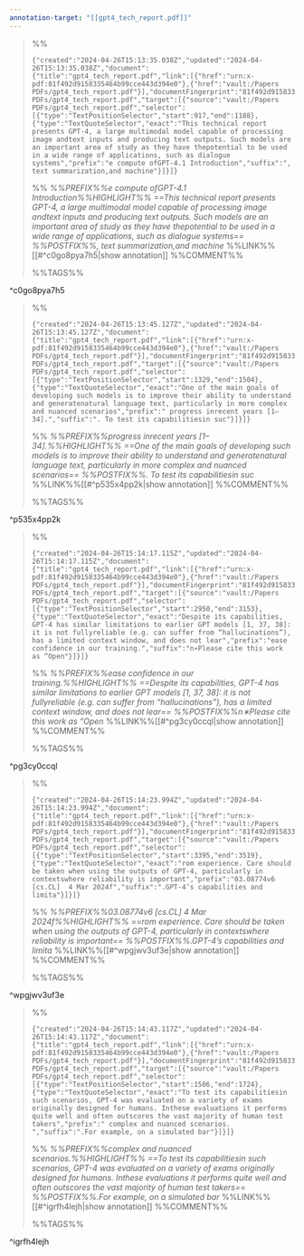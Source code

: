 ```yaml
---
annotation-target: "[[gpt4_tech_report.pdf]]"
---
```



>%%
>```annotation-json
>{"created":"2024-04-26T15:13:35.038Z","updated":"2024-04-26T15:13:35.038Z","document":{"title":"gpt4_tech_report.pdf","link":[{"href":"urn:x-pdf:81f492d9158335464b99cce443d394e0"},{"href":"vault:/Papers PDFs/gpt4_tech_report.pdf"}],"documentFingerprint":"81f492d9158335464b99cce443d394e0"},"uri":"vault:/Papers PDFs/gpt4_tech_report.pdf","target":[{"source":"vault:/Papers PDFs/gpt4_tech_report.pdf","selector":[{"type":"TextPositionSelector","start":917,"end":1188},{"type":"TextQuoteSelector","exact":"This technical report presents GPT-4, a large multimodal model capable of processing image andtext inputs and producing text outputs. Such models are an important area of study as they have thepotential to be used in a wide range of applications, such as dialogue systems","prefix":"e compute ofGPT-4.1 Introduction","suffix":", text summarization,and machine"}]}]}
>```
>%%
>*%%PREFIX%%e compute ofGPT-4.1 Introduction%%HIGHLIGHT%% ==This technical report presents GPT-4, a large multimodal model capable of processing image andtext inputs and producing text outputs. Such models are an important area of study as they have thepotential to be used in a wide range of applications, such as dialogue systems== %%POSTFIX%%, text summarization,and machine*
>%%LINK%%[[#^c0go8pya7h5|show annotation]]
>%%COMMENT%%
>
>%%TAGS%%
>
^c0go8pya7h5


>%%
>```annotation-json
>{"created":"2024-04-26T15:13:45.127Z","updated":"2024-04-26T15:13:45.127Z","document":{"title":"gpt4_tech_report.pdf","link":[{"href":"urn:x-pdf:81f492d9158335464b99cce443d394e0"},{"href":"vault:/Papers PDFs/gpt4_tech_report.pdf"}],"documentFingerprint":"81f492d9158335464b99cce443d394e0"},"uri":"vault:/Papers PDFs/gpt4_tech_report.pdf","target":[{"source":"vault:/Papers PDFs/gpt4_tech_report.pdf","selector":[{"type":"TextPositionSelector","start":1329,"end":1504},{"type":"TextQuoteSelector","exact":"One of the main goals of developing such models is to improve their ability to understand and generatenatural language text, particularly in more complex and nuanced scenarios","prefix":" progress inrecent years [1–34].","suffix":". To test its capabilitiesin suc"}]}]}
>```
>%%
>*%%PREFIX%%progress inrecent years [1–34].%%HIGHLIGHT%% ==One of the main goals of developing such models is to improve their ability to understand and generatenatural language text, particularly in more complex and nuanced scenarios== %%POSTFIX%%. To test its capabilitiesin suc*
>%%LINK%%[[#^p535x4pp2k|show annotation]]
>%%COMMENT%%
>
>%%TAGS%%
>
^p535x4pp2k


>%%
>```annotation-json
>{"created":"2024-04-26T15:14:17.115Z","updated":"2024-04-26T15:14:17.115Z","document":{"title":"gpt4_tech_report.pdf","link":[{"href":"urn:x-pdf:81f492d9158335464b99cce443d394e0"},{"href":"vault:/Papers PDFs/gpt4_tech_report.pdf"}],"documentFingerprint":"81f492d9158335464b99cce443d394e0"},"uri":"vault:/Papers PDFs/gpt4_tech_report.pdf","target":[{"source":"vault:/Papers PDFs/gpt4_tech_report.pdf","selector":[{"type":"TextPositionSelector","start":2950,"end":3153},{"type":"TextQuoteSelector","exact":"Despite its capabilities, GPT-4 has similar limitations to earlier GPT models [1, 37, 38]: it is not fullyreliable (e.g. can suffer from “hallucinations”), has a limited context window, and does not lear","prefix":"ease confidence in our training.","suffix":"n∗Please cite this work as “Open"}]}]}
>```
>%%
>*%%PREFIX%%ease confidence in our training.%%HIGHLIGHT%% ==Despite its capabilities, GPT-4 has similar limitations to earlier GPT models [1, 37, 38]: it is not fullyreliable (e.g. can suffer from “hallucinations”), has a limited context window, and does not lear== %%POSTFIX%%n∗Please cite this work as “Open*
>%%LINK%%[[#^pg3cy0ccql|show annotation]]
>%%COMMENT%%
>
>%%TAGS%%
>
^pg3cy0ccql


>%%
>```annotation-json
>{"created":"2024-04-26T15:14:23.994Z","updated":"2024-04-26T15:14:23.994Z","document":{"title":"gpt4_tech_report.pdf","link":[{"href":"urn:x-pdf:81f492d9158335464b99cce443d394e0"},{"href":"vault:/Papers PDFs/gpt4_tech_report.pdf"}],"documentFingerprint":"81f492d9158335464b99cce443d394e0"},"uri":"vault:/Papers PDFs/gpt4_tech_report.pdf","target":[{"source":"vault:/Papers PDFs/gpt4_tech_report.pdf","selector":[{"type":"TextPositionSelector","start":3395,"end":3519},{"type":"TextQuoteSelector","exact":"rom experience. Care should be taken when using the outputs of GPT-4, particularly in contextswhere reliability is important","prefix":"03.08774v6  [cs.CL]  4 Mar 2024f","suffix":".GPT-4’s capabilities and limita"}]}]}
>```
>%%
>*%%PREFIX%%03.08774v6  [cs.CL]  4 Mar 2024f%%HIGHLIGHT%% ==rom experience. Care should be taken when using the outputs of GPT-4, particularly in contextswhere reliability is important== %%POSTFIX%%.GPT-4’s capabilities and limita*
>%%LINK%%[[#^wpgjwv3uf3e|show annotation]]
>%%COMMENT%%
>
>%%TAGS%%
>
^wpgjwv3uf3e


>%%
>```annotation-json
>{"created":"2024-04-26T15:14:43.117Z","updated":"2024-04-26T15:14:43.117Z","document":{"title":"gpt4_tech_report.pdf","link":[{"href":"urn:x-pdf:81f492d9158335464b99cce443d394e0"},{"href":"vault:/Papers PDFs/gpt4_tech_report.pdf"}],"documentFingerprint":"81f492d9158335464b99cce443d394e0"},"uri":"vault:/Papers PDFs/gpt4_tech_report.pdf","target":[{"source":"vault:/Papers PDFs/gpt4_tech_report.pdf","selector":[{"type":"TextPositionSelector","start":1506,"end":1724},{"type":"TextQuoteSelector","exact":"To test its capabilitiesin such scenarios, GPT-4 was evaluated on a variety of exams originally designed for humans. Inthese evaluations it performs quite well and often outscores the vast majority of human test takers","prefix":" complex and nuanced scenarios. ","suffix":".For example, on a simulated bar"}]}]}
>```
>%%
>*%%PREFIX%%complex and nuanced scenarios.%%HIGHLIGHT%% ==To test its capabilitiesin such scenarios, GPT-4 was evaluated on a variety of exams originally designed for humans. Inthese evaluations it performs quite well and often outscores the vast majority of human test takers== %%POSTFIX%%.For example, on a simulated bar*
>%%LINK%%[[#^igrfh4lejh|show annotation]]
>%%COMMENT%%
>
>%%TAGS%%
>
^igrfh4lejh
